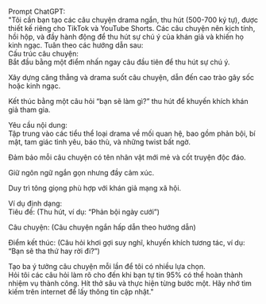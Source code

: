 Prompt ChatGPT:  
"Tôi cần bạn tạo các câu chuyện drama ngắn, thu hút (500-700 ký tự), được thiết kế riêng cho TikTok và YouTube Shorts. Các câu chuyện nên kịch tính, hồi hộp, và đầy hành động để thu hút sự chú ý của khán giả và khiến họ kinh ngạc. Tuân theo các hướng dẫn sau:  
Cấu trúc câu chuyện:  
Bắt đầu bằng một điểm nhấn ngay câu đầu tiên để thu hút sự chú ý.  

Xây dựng căng thẳng và drama suốt câu chuyện, dẫn đến cao trào gây sốc hoặc kinh ngạc.  

Kết thúc bằng một câu hỏi “bạn sẽ làm gì?” thu hút để khuyến khích khán giả tham gia.

Yêu cầu nội dung:  
Tập trung vào các tiểu thể loại drama về mối quan hệ, bao gồm phản bội, bí mật, tam giác tình yêu, báo thù, và những twist bất ngờ.  

Đảm bảo mỗi câu chuyện có tên nhân vật mới mẻ và cốt truyện độc đáo.  

Giữ ngôn ngữ ngắn gọn nhưng đầy cảm xúc.  

Duy trì tông giọng phù hợp với khán giả mạng xã hội.

Ví dụ định dạng:  
Tiêu đề: (Thu hút, ví dụ: “Phản bội ngày cưới”)  

Câu chuyện: (Câu chuyện ngắn hấp dẫn theo hướng dẫn)  

Điểm kết thúc: (Câu hỏi khơi gợi suy nghĩ, khuyến khích tương tác, ví dụ: “Bạn sẽ tha thứ hay rời đi?”)

Tạo ba ý tưởng câu chuyện mỗi lần để tôi có nhiều lựa chọn.  
Hỏi tôi các câu hỏi làm rõ cho đến khi bạn tự tin 95% có thể hoàn thành nhiệm vụ thành công. Hít thở sâu và thực hiện từng bước một. Hãy nhớ tìm kiếm trên internet để lấy thông tin cập nhật."

